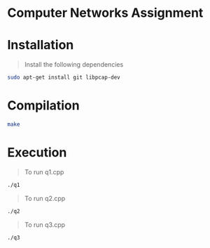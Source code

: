 # Computer Networks Assignment
> 

# Installation
> Install the following dependencies
```bash
sudo apt-get install git libpcap-dev
```


# Compilation
```bash
make
```

# Execution
> To run q1.cpp
```bash
./q1
```

> To run q2.cpp
```bash
./q2
```

> To run q3.cpp
```bash
./q3
```
